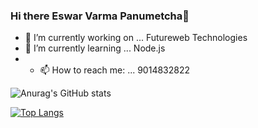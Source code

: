 ### Hi there Eswar Varma Panumetcha👋




- 🔭 I’m currently working on ... Futureweb Technologies
- 🌱 I’m currently learning ... Node.js
- - 📫 How to reach me: ... 9014832822
<!-- - 👯 I’m looking to collaborate on ...  -->
<!-- - 🤔 I’m looking for help with ... -->
<!-- - 💬 Ask me about ... -->

<!-- - 😄 Pronouns: ... -->
<!-- - ⚡ Fun fact: ... -->


![Anurag's GitHub stats](https://github-readme-stats.vercel.app/api?username=EswarVarma91&show_icons=true&theme=radical)

[![Top Langs](https://github-readme-stats.vercel.app/api/top-langs/?username=EswarVarma91&langs_count=50)](https://github.com/anuraghazra/github-readme-stats)



